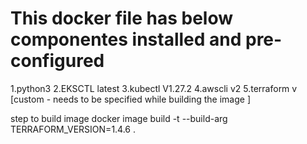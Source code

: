 # This docker file has below componentes installed and pre-configured #

1.python3
2.EKSCTL latest
3.kubectl V1.27.2
4.awscli v2
5.terraform v [custom - needs to be specified while building the image ]

step to build image
docker image build -t <imagename> --build-arg TERRAFORM_VERSION=1.4.6 .